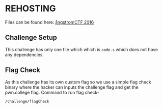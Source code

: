 # REHOSTING

Files can be found here: [ångstromCTF 2016](https://github.com/blairsec/challenges/tree/master/angstromctf/2016/re/asm_tracing)

## Challenge Setup
This challenge has only one file which which is `code.s` which does not have any dependencies.

## Flag Check
As this challenge has its own custom flag so we use a simple flag check binary where the hacker can inputs the challenge flag and get the pwn.college flag.
Command to run flag check-
```
/challenge/flagCheck
```